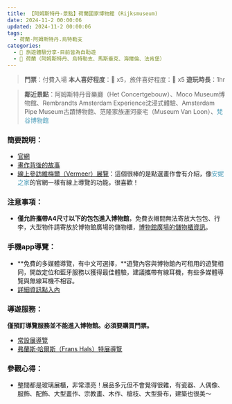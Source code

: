 ```yaml
---
title: 【阿姆斯特丹-景點】荷蘭國家博物館 (Rijksmuseum)
date: 2024-11-2 00:00:06
updated: 2024-11-2 00:00:06
tags:
  - 荷蘭-阿姆斯特丹.烏特勒支
categories: 
  - 🌴 旅遊體驗分享-目前皆為自助遊
  - 🥥 荷蘭（阿姆斯特丹、烏特勒支、馬斯垂克、海爾倫、法肯堡）
---
```

>**門票**：付費入場
>**本人喜好程度**：🌝 x5，旅伴喜好程度：🌝 x5
>**遊玩時長**：1hr
<!-- more -->

>**鄰近景點**：阿姆斯特丹音樂廳（Het Concertgebouw）、Moco Museum博物館、Rembrandts Amsterdam Experience沈浸式體驗、Amsterdam Pipe Museum古蹟博物館、范隆家族運河豪宅（Museum Van Loon）、<font color=#4599B6>梵谷博物館</font>

### 簡要說明：
+ [官網](https://www.rijksmuseum.nl)
+ [畫作背後的故事](https://www.rijksmuseum.nl/en/stories)
+ [線上參訪維梅爾（Vermeer）展覽](https://www.rijksmuseum.nl/nl/vermeer-360)：這個很棒的是點選畫作會有介紹，像<font color=#4599B6>安妮之家</font>的官網一樣有線上導覽的功能，很喜歡！
 
### 注意事項：
+ **僅允許攜帶A4尺寸以下的包包進入博物館**，免費衣帽間無法寄放大包包、行李，大型物件請寄放於博物館廣場的儲物櫃，[博物館廣場的儲物櫃資訊](https://www.lockerpoint.com/lockerpoint-locations/lockerpoint-museumplein/)。

### 手機app導覽：
+ **免費的多媒體導覽，有中文可選擇，**遊覽內容與博物館內可租用的遊覽相同，開啟定位和藍牙服務以獲得最佳體驗，建議攜帶有線耳機，有些多媒體導覽與無線耳機不相容。
+ [詳細資訊點入內](https://www.rijksmuseum.nl/en/whats-on/app)
### 導遊服務：
**僅預訂導覽服務並不能進入博物館。必須要購買門票。**
+ [常設展導覽](https://www.rijksmuseum.nl/en/whats-on/guided-tours/the-best-of-the-rijksmuseum)
+ [弗蘭斯·哈爾斯（Frans Hals）特展導覽](https://www.rijksmuseum.nl/en/whats-on/guided-tours/frans-hals)

### 參觀心得：
+ 整間都是玻璃展櫃，非常漂亮！展品多元但不會覺得很雜，有瓷器、人偶像、服飾、配飾、大型畫作、宗教畫、木作、槍枝、大型掛布，建築也很美～